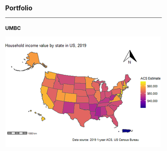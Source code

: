 ## Portfolio

---

### UMBC


![US House hold income map](/images/US_Household_Income_plot.png "US House hold income map")
